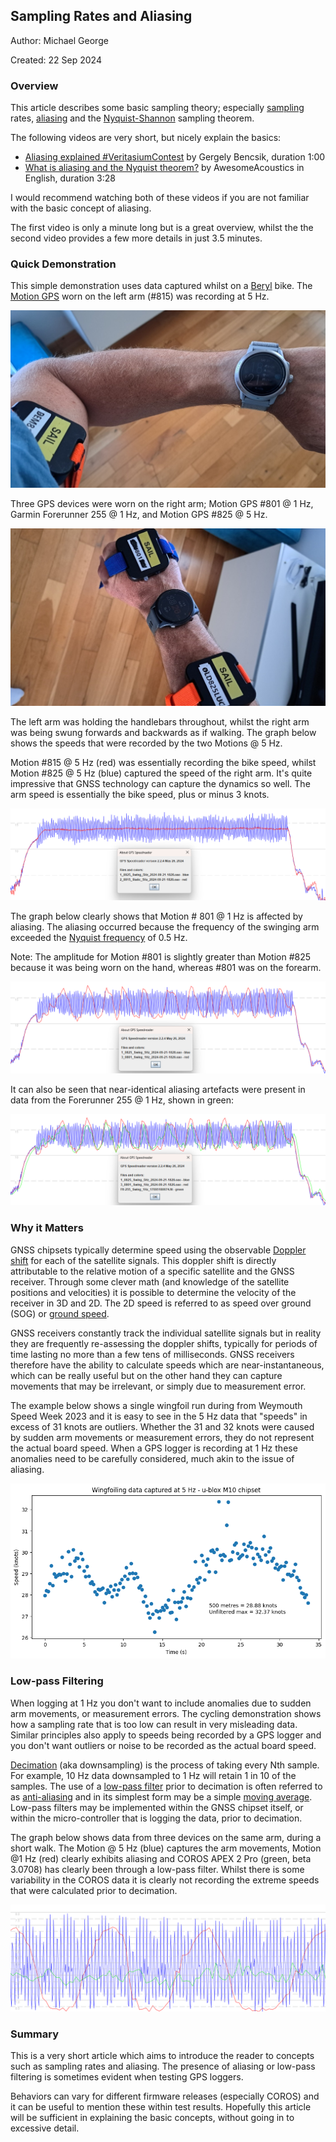 ## Sampling Rates and Aliasing

Author: Michael George

Created: 22 Sep 2024



### Overview

This article describes some basic sampling theory; especially [sampling](https://en.wikipedia.org/wiki/Sampling_(signal_processing)) rates, [aliasing](https://en.wikipedia.org/wiki/Aliasing) and the [Nyquist-Shannon](https://en.wikipedia.org/wiki/Nyquist%E2%80%93Shannon_sampling_theorem) sampling theorem.

The following videos are very short, but nicely explain the basics:

- [Aliasing explained #VeritasiumContest](https://www.youtube.com/watch?v=CTllCx5pHvM) by Gergely Bencsik, duration 1:00 
- [What is aliasing and the Nyquist theorem?](https://www.youtube.com/watch?v=IZJQXlbm2dU) by AwesomeAcoustics in English, duration 3:28

I would recommend watching both of these videos if you are not familiar with the basic concept of aliasing.

The first video is only a minute long but is a great overview, whilst the the second video provides a few more details in just 3.5 minutes.



### Quick Demonstration

This simple demonstration uses data captured whilst on a [Beryl](https://beryl.cc/) bike. The [Motion GPS](https://www.motion-gps.com/) worn on the left arm (#815) was recording at 5 Hz.

![left](img/devices-left.jpg)

Three GPS devices were worn on the right arm; Motion GPS #801 @ 1 Hz, Garmin Forerunner 255 @ 1 Hz, and Motion GPS #825 @ 5 Hz.

![left](img/devices-right.jpg)

The left arm was holding the handlebars throughout, whilst the right arm was being swung forwards and backwards as if walking. The graph below shows the speeds that were recorded by the two Motions @ 5 Hz.

Motion #815 @ 5 Hz (red) was essentially recording the bike speed, whilst Motion #825 @ 5 Hz (blue) captured the speed of the right arm. It's quite impressive that GNSS technology can capture the dynamics so well. The arm speed is essentially the bike speed, plus or minus 3 knots.

![intro_1](img/intro_1.png)

The graph below clearly shows that Motion # 801 @ 1 Hz is affected by aliasing. The aliasing occurred because the frequency of the swinging arm exceeded the [Nyquist frequency](https://en.wikipedia.org/wiki/Nyquist_rate) of 0.5 Hz.

Note: The amplitude for Motion #801 is slightly greater than Motion #825 because it was being worn on the hand, whereas #801 was on the forearm.

![intro_2](img/intro_2.png)

It can also be seen that near-identical aliasing artefacts were present in data from the Forerunner 255 @ 1 Hz, shown in green:

![intro_3](img/intro_3.png)



### Why it Matters

GNSS chipsets typically determine speed using the observable [Doppler shift](https://en.wikipedia.org/wiki/Doppler_effect) for each of the satellite signals. This doppler shift is directly attributable to the relative motion of a specific satellite and the GNSS receiver. Through some clever math (and knowledge of the satellite positions and velocities) it is possible to determine the velocity of the receiver in 3D and 2D. The 2D speed is referred to as speed over ground (SOG) or [ground speed](https://en.wikipedia.org/wiki/Ground_speed).

GNSS receivers constantly track the individual satellite signals but in reality they are frequently re-assessing the doppler shifts, typically for periods of time lasting no more than a few tens of milliseconds. GNSS receivers therefore have the ability to calculate speeds which are near-instantaneous, which can be really useful but on the other hand they can capture movements that may be irrelevant, or simply due to measurement error.

The example below shows a single wingfoil run during from Weymouth Speed Week 2023 and it is easy to see in the 5 Hz data that "speeds" in excess of 31 knots are outliers. Whether the 31 and 32 knots were caused by sudden arm movements or measurement errors, they do not represent the actual board speed. When a GPS logger is recording at 1 Hz these anomalies need to be carefully considered, much akin to the issue of aliasing.

![wing](img/wing.png)

### Low-pass Filtering

When logging at 1 Hz you don't want to include anomalies due to sudden arm movements, or measurement errors. The cycling demonstration shows how a sampling rate that is too low can result in very misleading data. Similar principles also apply to speeds being recorded by a GPS logger and you don't want outliers or noise to be recorded as the actual board speed.

[Decimation](https://en.wikipedia.org/wiki/Downsampling_(signal_processing)) (aka downsampling) is the process of taking every Nth sample. For example, 10 Hz data downsampled to 1 Hz will retain 1 in 10 of the samples. The use of a [low-pass filter](https://en.wikipedia.org/wiki/Low-pass_filter) prior to decimation is often referred to as [anti-aliasing](https://en.wikipedia.org/wiki/Anti-aliasing) and in its simplest form may be a simple [moving average](https://en.wikipedia.org/wiki/Moving_average). Low-pass filters may be implemented within the GNSS chipset itself, or within the micro-controller that is logging the data, prior to decimation.

The graph below shows data from three devices on the same arm, during a short walk. The Motion @ 5 Hz (blue) captures the arm movements, Motion @1 Hz (red) clearly exhibits aliasing and COROS APEX 2 Pro (green, beta 3.0708) has clearly been through a low-pass filter. Whilst there is some variability in the COROS data it is clearly not recording the extreme speeds that were calculated prior to decimation.

![low-pass](img/low-pass.png)



### Summary

This is a very short article which aims to introduce the reader to concepts such as sampling rates and aliasing. The presence of aliasing or low-pass filtering is sometimes evident when testing GPS loggers.

Behaviors can vary for different firmware releases (especially COROS) and it can be useful to mention these within test results. Hopefully this article will be sufficient in explaining the basic concepts, without going in to excessive detail.

